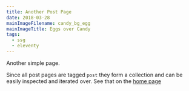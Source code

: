 ```yaml
---
title: Another Post Page
date: 2018-03-28
mainImageFilename: candy_bg_egg
mainImageTitle: Eggs over Candy
tags:
  - ssg
  - eleventy
---
```


<!--excerpt-->Another simple page.<!--end-excerpt-->

Since all post pages are tagged `post` they form a collection and can be easily inspected and iterated over. See that on the [home page](/)



